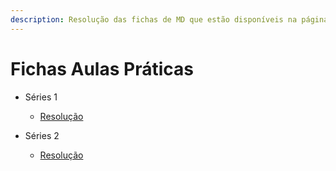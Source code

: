 ```yaml
---
description: Resolução das fichas de MD que estão disponíveis na página da UC.
---
```


# Fichas Aulas Práticas

- Séries 1

  - [Resolução](https://drive.google.com/file/d/1FKySSlds5jFUWRGt_Z_nhzAR7WKgfT4h/view?usp=sharing)

- Séries 2
  - [Resolução](https://drive.google.com/file/d/1IkkxoFZdPwvdEowCZSbzIj2wFWzJJZz8/view?usp=sharing)
